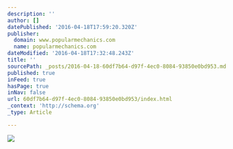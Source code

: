 ```yaml
---
description: ''
author: []
datePublished: '2016-04-18T17:59:20.320Z'
publisher:
  domain: www.popularmechanics.com
  name: popularmechanics.com
dateModified: '2016-04-18T17:32:48.243Z'
title: ''
sourcePath: _posts/2016-04-18-60df7b64-d97f-4ec0-8084-93850e0bd953.md
published: true
inFeed: true
hasPage: true
inNav: false
url: 60df7b64-d97f-4ec0-8084-93850e0bd953/index.html
_context: 'http://schema.org'
_type: Article

---
```

![](http://pop.h-cdn.co/assets/16/15/980x490/1460905309-1447425905-p90144341-highres-rolls-royce-ghost-se.jpg)
